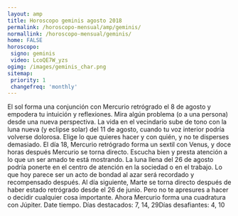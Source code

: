 ```yaml
---
layout: amp
title: Horoscopo geminis agosto 2018 
permalink: /horoscopo-mensual/amp/geminis/
normallink: /horoscopo-mensual/geminis/
home: FALSE
horoscopo:
 signo: geminis
 video: LcoQE7W_yzs
ogimg: /images/geminis_char.png
sitemap:
 priority: 1
 changefreq: 'monthly'
---
```



El sol forma una conjunción con Mercurio retrógrado el 8 de agosto y empodera tu intuición y reflexiones. Mira algún problema (o a una persona) desde una nueva perspectiva. La vida en el vecindario sube de tono con la luna nueva (y eclipse solar) del 11 de agosto, cuando tu voz interior podría volverse dolorosa. Elige lo que quieres hacer y con quién, y no te disperses demasiado. El día 18, Mercurio retrógrado forma un sextil con Venus, y doce horas después Mercurio se torna directo. Escucha bien y presta atención a lo que un ser amado te está mostrando. La luna llena del 26 de agosto podría ponerte en el centro de atención en la sociedad o en el trabajo. Lo que hoy parece ser un acto de bondad al azar será recordado y recompensado después. Al día siguiente, Marte se torna directo después de haber estado retrógrado desde el 26 de junio. Pero no te apresures a hacer o decidir cualquier cosa importante. Ahora Mercurio forma una cuadratura con Júpiter. Date tiempo. Días destacados: 7, 14, 29Días desafiantes: 4, 10</div>
